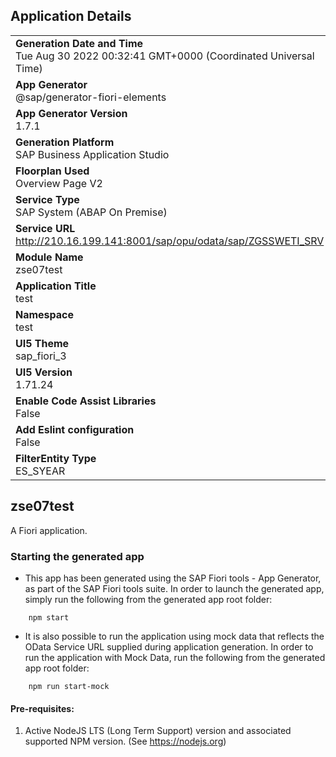 ## Application Details
|               |
| ------------- |
|**Generation Date and Time**<br>Tue Aug 30 2022 00:32:41 GMT+0000 (Coordinated Universal Time)|
|**App Generator**<br>@sap/generator-fiori-elements|
|**App Generator Version**<br>1.7.1|
|**Generation Platform**<br>SAP Business Application Studio|
|**Floorplan Used**<br>Overview Page V2|
|**Service Type**<br>SAP System (ABAP On Premise)|
|**Service URL**<br>http://210.16.199.141:8001/sap/opu/odata/sap/ZGSSWETI_SRV
|**Module Name**<br>zse07test|
|**Application Title**<br>test|
|**Namespace**<br>test|
|**UI5 Theme**<br>sap_fiori_3|
|**UI5 Version**<br>1.71.24|
|**Enable Code Assist Libraries**<br>False|
|**Add Eslint configuration**<br>False|
|**FilterEntity Type**<br>ES_SYEAR|

## zse07test

A Fiori application.

### Starting the generated app

-   This app has been generated using the SAP Fiori tools - App Generator, as part of the SAP Fiori tools suite.  In order to launch the generated app, simply run the following from the generated app root folder:

```
    npm start
```

- It is also possible to run the application using mock data that reflects the OData Service URL supplied during application generation.  In order to run the application with Mock Data, run the following from the generated app root folder:

```
    npm run start-mock
```

#### Pre-requisites:

1. Active NodeJS LTS (Long Term Support) version and associated supported NPM version.  (See https://nodejs.org)



